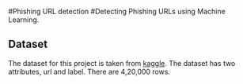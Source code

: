 #Phishing URL detection
#Detecting Phishing URLs using Machine Learning.

## Dataset
The dataset for this project is taken from [kaggle](https://www.kaggle.com/antonyj453/urldataset). The dataset has two attributes, url and label. There are 4,20,000 rows.

